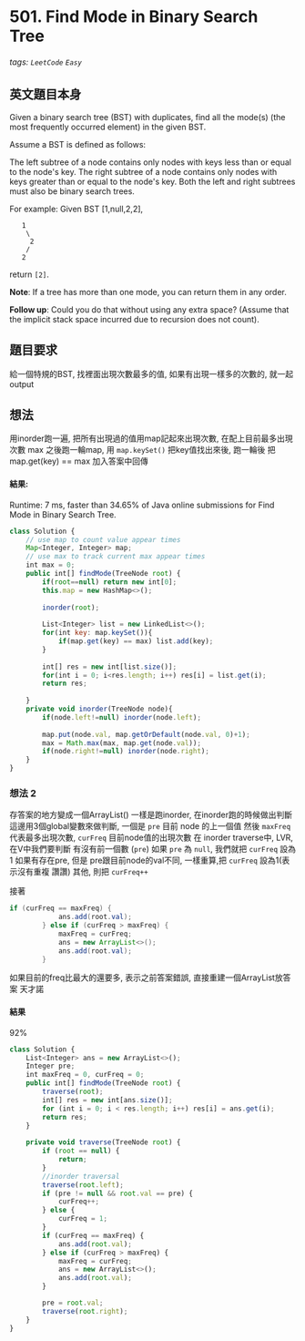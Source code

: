# 501. Find Mode in Binary Search Tree
###### tags: `LeetCode` `Easy`

## 英文題目本身
Given a binary search tree (BST) with duplicates, find all the mode(s) (the most frequently occurred element) in the given BST.

Assume a BST is defined as follows:

The left subtree of a node contains only nodes with keys less than or equal to the node's key.
The right subtree of a node contains only nodes with keys greater than or equal to the node's key.
Both the left and right subtrees must also be binary search trees.
 

For example:
Given BST [1,null,2,2],
```
   1
    \
     2
    /
   2
```

return `[2]`.

**Note**: If a tree has more than one mode, you can return them in any order.

**Follow up**: Could you do that without using any extra space? (Assume that the implicit stack space incurred due to recursion does not count).
## 題目要求
給一個特規的BST, 找裡面出現次數最多的值, 如果有出現一樣多的次數的, 就一起 output
## 想法
用inorder跑一遍, 把所有出現過的值用map記起來出現次數, 在配上目前最多出現次數 max 
之後跑一輪map, 用 `map.keySet()` 把key值找出來後, 跑一輪後 把map.get(key) == max 加入答案中回傳

#### 結果:
Runtime: 7 ms, faster than 34.65% of Java online submissions for Find Mode in Binary Search Tree.
```javascript
class Solution {
    // use map to count value appear times
    Map<Integer, Integer> map; 
    // use max to track current max appear times
    int max = 0;
    public int[] findMode(TreeNode root) {
        if(root==null) return new int[0]; 
        this.map = new HashMap<>(); 
        
        inorder(root); 
        
        List<Integer> list = new LinkedList<>();
        for(int key: map.keySet()){
            if(map.get(key) == max) list.add(key);
        }
        
        int[] res = new int[list.size()];
        for(int i = 0; i<res.length; i++) res[i] = list.get(i);
        return res; 
        
    }
    private void inorder(TreeNode node){
        if(node.left!=null) inorder(node.left);
        
        map.put(node.val, map.getOrDefault(node.val, 0)+1);
        max = Math.max(max, map.get(node.val));
        if(node.right!=null) inorder(node.right); 
    }
}
```

### 想法 2
存答案的地方變成一個ArrayList()
一樣是跑inorder, 在inorder跑的時候做出判斷
這邊用3個global變數來做判斷, 一個是 `pre` 目前 node 的上一個值
然後  `maxFreq` 代表最多出現次數, `curFreq` 目前node值的出現次數
在 inorder traverse中, LVR, 在V中我們要判斷
有沒有前一個數 (`pre`) 如果 `pre` 為 `null`, 我們就把 `curFreq` 設為1
如果有存在pre, 但是 pre跟目前node的val不同, 一樣重算,把 `curFreq` 設為1(表示沒有重複 讚讚)
其他, 則把 `curFreq++`

接著
```java
if (curFreq == maxFreq) {
            ans.add(root.val);
        } else if (curFreq > maxFreq) {
            maxFreq = curFreq;
            ans = new ArrayList<>();
            ans.add(root.val);
        } 
```
如果目前的freq比最大的還要多, 表示之前答案錯誤, 直接重建一個ArrayList放答案
天才諾

#### 結果
92%

```javascript
class Solution {
    List<Integer> ans = new ArrayList<>();
    Integer pre;
    int maxFreq = 0, curFreq = 0;
    public int[] findMode(TreeNode root) {
        traverse(root);
        int[] res = new int[ans.size()];
        for (int i = 0; i < res.length; i++) res[i] = ans.get(i);
        return res;
    }
    
    private void traverse(TreeNode root) {
        if (root == null) {
            return;
        }
        //inorder traversal
        traverse(root.left);
        if (pre != null && root.val == pre) {
            curFreq++;
        } else {
            curFreq = 1;
        }
        if (curFreq == maxFreq) {
            ans.add(root.val);
        } else if (curFreq > maxFreq) {
            maxFreq = curFreq;
            ans = new ArrayList<>();
            ans.add(root.val);
        } 

        pre = root.val;
        traverse(root.right);
    }
}
```